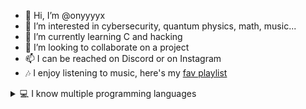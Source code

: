 - 👋 Hi, I’m @onyyyyx
- 👀 I’m interested in cybersecurity, quantum physics, math, music...
- 🌱 I’m currently learning C and hacking
- 💞️ I’m looking to collaborate on a project
- 📫 I can be reached on Discord or on Instagram
- 🎶 I enjoy listening to music, here's my [fav playlist](https://music.apple.com/fr/playlist/like/pl.u-zPyLlyPTe1x9XK1)
<details>
  <summary>💻 I know multiple programming languages</summary>
  <ul>
    <li>Python</li>
    <li>HTML/CSS/JavaScript</li>
    <li>PHP</li>
    <li>MySQL</li>
    <li>C/C++</li>
  </ul>
</details>
